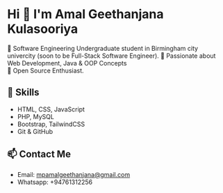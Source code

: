 # Hi 👋 I'm  Amal Geethanjana Kulasooriya

🔹 Software Engineering Undergraduate student in Birmingham city univercity (soon to be Full-Stack Software Engineer). 
🔹 Passionate about Web Development, Java & OOP Concepts  
🔹 Open Source Enthusiast.  

## 🚀 Skills
- HTML, CSS, JavaScript  
- PHP, MySQL  
- Bootstrap, TailwindCSS  
- Git & GitHub  

## 📫 Contact Me
- Email: mpamalgeethanjana@gmail.com
- Whatsapp: +94761312256
  
 
